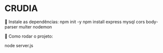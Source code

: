 # CRUDIA
📌 Instale as dependências:
npm init -y
npm install express mysql cors body-parser multer nodemon

 
🚀 Como rodar o projeto:

node server.js
